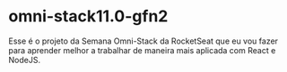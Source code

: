 # omni-stack11.0-gfn2
Esse é o projeto da Semana Omni-Stack da RocketSeat que eu vou fazer para aprender melhor a trabalhar de maneira mais aplicada com React e NodeJS.
